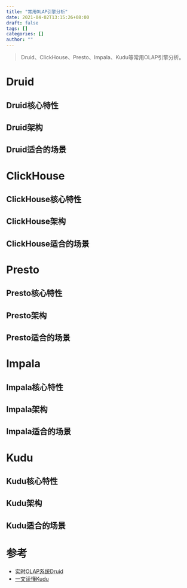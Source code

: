 ```yaml
---
title: "常用OLAP引擎分析"
date: 2021-04-02T13:15:26+08:00
draft: false
tags: []
categories: []
author: ""
---
```


> Druid、ClickHouse、Presto、Impala、Kudu等常用OLAP引擎分析。

# Druid

## Druid核心特性

## Druid架构

## Druid适合的场景

# ClickHouse

## ClickHouse核心特性

## ClickHouse架构

## ClickHouse适合的场景

# Presto

## Presto核心特性

## Presto架构

## Presto适合的场景

# Impala

## Impala核心特性

## Impala架构

## Impala适合的场景

# Kudu

## Kudu核心特性

## Kudu架构

## Kudu适合的场景


# 参考

* [实时OLAP系统Druid](https://zhuanlan.zhihu.com/p/79719233)
* [一文读懂Kudu](https://www.jianshu.com/p/83290cd817ac)